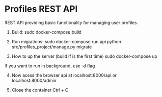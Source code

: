# Profiles REST API #

REST API providing basic functionality for managing user profiles.

1. Build:
sudo docker-compose build

2. Run migrations:
sudo docker-compose run api python src/profiles_project/manage.py migrate

3. How to up the server (build if is the first time)
sudo docker-compose up 

If you want to run in background, use -d flag

4. Now acess the browser api at
localhost:8000/api or localhost:8000/admin

5. Close the container
Ctrl + C




